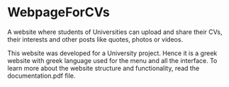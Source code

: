 # WebpageForCVs
A website where students of Universities can upload and share their CVs, their interests and other posts like quotes, photos or videos.

This website was developed for a University project. Hence it is a greek website with greek language used for the menu and all the interface. To learn more about the website structure and functionality, read the documentation.pdf file.
